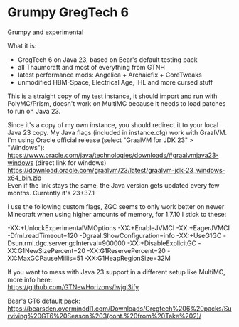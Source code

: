 # Grumpy GregTech 6
Grumpy and experimental

What it is: 
+ GregTech 6 on Java 23, based on Bear's default testing pack
+ all Thaumcraft and most of everything from GTNH
+ latest performance mods: Angelica + Archaicfix + CoreTweaks
+ unmodified HBM-Space, Electrical Age, IHL and more cursed stuff
 
This is a straight copy of my test instance, it should import and run with PolyMC/Prism, doesn't work on MultiMC because it needs to load patches to run on Java 23.

Since it's a copy of my own instance, you should redirect it to your local Java 23 copy. My Java flags (included in instance.cfg) work with GraalVM.
I'm using Oracle official release (select "GraalVM for JDK 23" > "Windows"):  
https://www.oracle.com/java/technologies/downloads/#graalvmjava23-windows 
(direct link for windows) https://download.oracle.com/graalvm/23/latest/graalvm-jdk-23_windows-x64_bin.zip   
Even if the link stays the same, the Java version gets updated every few months. Currently it's 23+37.1  
 
I use the following custom flags, ZGC seems to only work better on newer Minecraft when using higher amounts of memory, for 1.7.10 I stick to these: 
 
-XX:+UnlockExperimentalVMOptions -XX:+EnableJVMCI -XX:+EagerJVMCI -Dfml.readTimeout=120 -Dgraal.ShowConfiguration=info -XX:+UseG1GC -Dsun.rmi.dgc.server.gcInterval=900000 -XX:+DisableExplicitGC -XX:G1NewSizePercent=20 -XX:G1ReservePercent=20 -XX:MaxGCPauseMillis=51 -XX:G1HeapRegionSize=32M  

If you want to mess with Java 23 support in a different setup like MultiMC, more info here:  
https://github.com/GTNewHorizons/lwjgl3ify  

Bear's GT6 default pack:  
https://bearsden.overminddl1.com/Downloads/Gregtech%206%20packs/Surviving%20GT6%20Season%203(cont.%20from%20Take%202)/
